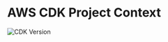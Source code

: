 # AWS CDK Project Context

![CDK Version](https://img.shields.io/badge/CDK-v2-informational "CDK v2")
